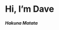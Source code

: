 <h1 align=”center”> Hi, I’m Dave </h1>
<h5 align=”center”> Hakuna Matata </h5>

<!---
Davidx21/Davidx21 is a ✨ special ✨ repository because its `README.md` (this file) appears on your GitHub profile.
You can click the Preview link to take a look at your changes.
--->
